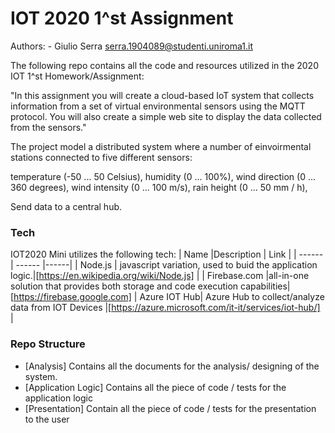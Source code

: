 # IOT 2020 1^st Assignment
Authors: 
    - Giulio Serra serra.1904089@studenti.uniroma1.it
    
The following repo contains all the code and resources utilized in the 2020 IOT 1^st Homework/Assignment:

"In this assignment you will create a cloud-based IoT system that collects information from a set of virtual environmental sensors using the MQTT protocol. You will also create a simple web site to display the data collected from the sensors."

The project model a distributed system where a number of einvoirmental stations connected to five different sensors:

temperature (-50 ... 50 Celsius),
humidity (0 ... 100%),
wind direction (0 ... 360 degrees),
wind intensity (0 ... 100 m/s),
rain height (0 ... 50 mm / h),

Send data to a central hub.

### Tech
IOT2020 Mini utilizes the following tech:
| Name |Description | Link |
| ------ | ------ |------|
| Node.js | javascript variation, used to buid the application logic.|[https://en.wikipedia.org/wiki/Node.js] |
| Firebase.com |all-in-one solution that provides both storage and code execution capabilities| [https://firebase.google.com] 
| Azure IOT Hub| Azure Hub to collect/analyze data from IOT Devices |[https://azure.microsoft.com/it-it/services/iot-hub/] |


### Repo Structure

* [Analysis] Contains all the documents for the analysis/ designing of the system.
* [Application Logic] Contains all the piece of code / tests for the application logic
* [Presentation] Contain all the piece of code / tests for the presentation to the user
